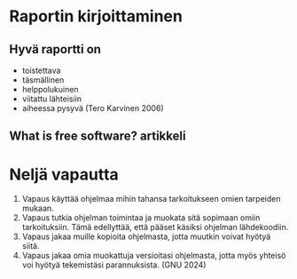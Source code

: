 # Raportin kirjoittaminen

## Hyvä raportti on

- toistettava
- täsmällinen
- helppolukuinen
- viitattu lähteisiin
- aiheessa pysyvä
(Tero Karvinen 2006)

## What is free software? artikkeli

# Neljä vapautta
1. Vapaus käyttää ohjelmaa mihin tahansa tarkoitukseen omien tarpeiden mukaan.
2. Vapaus tutkia ohjelman toimintaa ja muokata sitä sopimaan omiin tarkoituksiin. Tämä edellyttää, että pääset käsiksi ohjelman lähdekoodiin.
3. Vapaus jakaa muille kopioita ohjelmasta, jotta muutkin voivat hyötyä siitä.
4. Vapaus jakaa omia muokattuja versioitasi ohjelmasta, jotta myös yhteisö voi hyötyä tekemistäsi parannuksista.
(GNU 2024)
